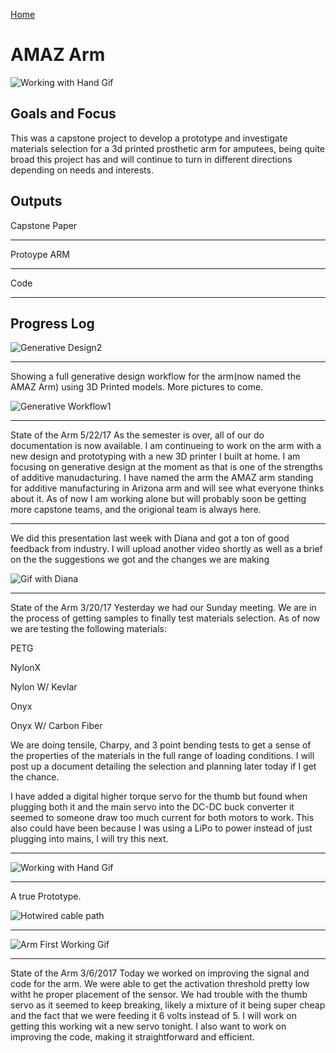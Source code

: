 [Home](index.md)

# AMAZ Arm

![Working with Hand Gif](http://i.imgur.com/esLJN8m.gif)

## Goals and Focus

This was a capstone project to develop a prototype and investigate materials selection for a 3d printed prosthetic arm for amputees, being quite broad this project has and will continue to turn in different directions depending on needs and interests. 


## Outputs
Capstone Paper

---------

Protoype ARM

-----------

Code

------------------
## Progress Log

![Generative Design2](http://i.imgur.com/mAoOE3j.jpg)

-------------------------------------------------------------


Showing a full generative design workflow for the arm(now named the AMAZ Arm) using 3D Printed models. More pictures to come.

![Generative Workflow1](https://i.imgur.com/2y3qIl9.jpg)

------------------------

State of the Arm 5/22/17
As the semester is over, all of our do documentation is now available. I am continueing to work on the arm with a new design and prototyping with a new 3D printer I built at home. I am focusing on generative design at the moment as that is one of the strengths of additive manudacturing. I have named the arm the AMAZ arm standing for additive manufacturing in Arizona arm and will see what everyone thinks about it. As of now I am working alone but will probably soon be getting more capstone teams, and the origional team is always here. 

--------------

We did this presentation last week with Diana and got a ton of good feedback from industry. I will upload another video shortly as well as a brief on the the suggestions we got and the changes we are making

![Gif with Diana](http://i.imgur.com/HFptLRo.gif)

----------------------

State of the Arm 3/20/17
Yesterday we had our Sunday meeting. We are in the process of getting samples to finally test materials selection. As of now we are testing the following materials:

PETG

NylonX

Nylon W/ Kevlar

Onyx

Onyx W/ Carbon Fiber

We are doing tensile, Charpy, and 3 point bending tests to get a sense of the properties of the materials in the full range of loading conditions. I will post up a document detailing the selection and planning later today if I get the chance. 

I have added a digital higher torque servo for the thumb but found when plugging both it and the main servo into the DC-DC buck converter it seemed to someone draw too much current for both motors to work. This also could have been because I was using a LiPo to power instead of just plugging into mains, I will try this next. 

-----------------------

![Working with Hand Gif](http://i.imgur.com/esLJN8m.gif)

--------------------------

A true Prototype.

![Hotwired cable path](http://i.imgur.com/hyKVMbl.jpg)

--------------------
![Arm First Working Gif](http://i.imgur.com/sTedeK2.gif)

-------------------
State of the Arm 3/6/2017
Today we worked on improving the signal and code for the arm. We were able to get the activation threshold pretty low witht he proper placement of the sensor. We had trouble with the thumb servo as it seemed to keep breaking, likely a mixture of it being super cheap and the fact that we were feeding it 6 volts instead of 5. I will work on getting this working wit a new servo tonight. I also want to work on improving the code, making it straightforward and efficient. 
